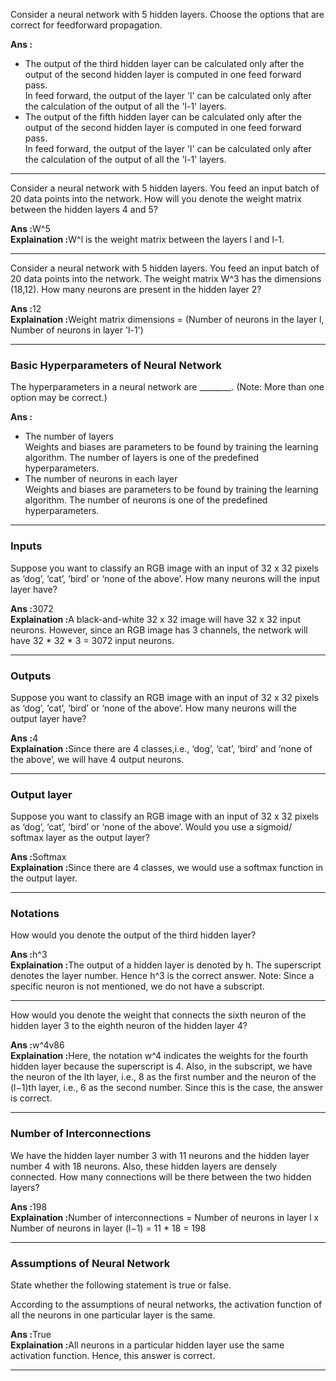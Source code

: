 <p>Consider a neural network with 5 hidden layers. Choose the options that are correct for feedforward propagation.</p>
<b>Ans :</b>
<ul>
<li>The output of the third hidden layer can be calculated only after the output of the second hidden layer is computed in one feed forward pass.<br>
In feed forward, the output of the layer 'l' can be calculated only after the calculation of the output of all the 'l-1' layers.
<li>The output of the fifth hidden layer can be calculated only after the output of the second hidden layer is computed in one feed forward pass.<br>
In feed forward, the output of the layer 'l' can be calculated only after the calculation of the output of all the 'l-1' layers.
</ul>
<hr>

<p>Consider a neural network with 5 hidden layers. You feed an input batch of 20 data points into the network. How will you denote the weight matrix between the hidden layers 4 and 5?</p>
<b>Ans :</b>W^5<br>
<b>Explaination :</b>W^l is the weight matrix between the layers l and l-1.
<hr>

<p>Consider a neural network with 5 hidden layers. You feed an input batch of 20 data points into the network. The weight matrix W^3 has the dimensions (18,12). How many neurons are present in the hidden layer 2?</p>
<b>Ans :</b>12<br>
<b>Explaination :</b>Weight matrix dimensions = (Number of neurons in the layer l, Number of neurons in layer 'l-1')
<hr>

<h3>Basic Hyperparameters of Neural Network</h3>
<p>The hyperparameters in a neural network are ________. (Note: More than one option may be correct.)</p>
<b>Ans :</b>
<ul>
<li>The number of layers<br>
Weights and biases are parameters to be found by training the learning algorithm. The number of layers is one of the predefined hyperparameters.
<li>The number of neurons in each layer<br>
Weights and biases are parameters to be found by training the learning algorithm. The number of neurons is one of the predefined hyperparameters.
</ul>
<hr>

<h3>Inputs</h3>
<p>Suppose you want to classify an RGB image with an input of 32 x 32 pixels as ‘dog’, ‘cat’, ‘bird’ or ‘none of the above’. How many neurons will the input layer have?</p>
<b>Ans :</b>3072<br>
<b>Explaination :</b>A black-and-white 32 x 32 image will have 32 x 32 input neurons. However, since an RGB image has 3 channels, the network will have 32 * 32 * 3 = 3072 input neurons.
<hr>

<h3>Outputs</h3>
<p>Suppose you want to classify an RGB image with an input of 32 x 32 pixels as ‘dog’, ‘cat’, ‘bird’ or ‘none of the above’. How many neurons will the output layer have?</p>
<b>Ans :</b>4<br>
<b>Explaination :</b>Since there are 4 classes,i.e., ‘dog’, ‘cat’, ‘bird’ and ‘none of the above’, we will have 4 output neurons.
<hr>

<h3>Output layer</h3>
<p>Suppose you want to classify an RGB image with an input of 32 x 32 pixels as ‘dog’, ‘cat’, ‘bird’ or ‘none of the above’. Would you use a sigmoid/ softmax layer as the output layer?</p>
<b>Ans :</b>Softmax<br>
<b>Explaination :</b>Since there are 4 classes, we would use a softmax function in the output layer.
<hr>

<h3>Notations</h3>
<p>How would you denote the output of the third hidden layer?</p>
<b>Ans :</b>h^3<br>
<b>Explaination :</b>The output of a hidden layer is denoted by h. The superscript denotes the layer number. Hence h^3 is the correct answer. Note: Since a specific neuron is not mentioned, we do not have a subscript.
<hr>

<p>How would you denote the weight that connects the sixth neuron of the hidden layer 3 to the eighth neuron of the hidden layer 4?</p>
<b>Ans :</b>w^4v86<br>
<b>Explaination :</b>Here, the notation w^4
 indicates the weights for the fourth hidden layer because the superscript is 4. Also, in the subscript, we have the neuron of the 
lth layer, i.e., 8 as the first number and the neuron of the (l−1)th layer, i.e., 6 as the second number. Since this is the case, the answer is correct.
<hr>

<h3>Number of Interconnections</h3>
<p>We have the hidden layer number 3 with 11 neurons and the hidden layer number 4 with 18 neurons. Also, these hidden layers are densely connected. How many connections will be there between the two hidden layers?</p>
<b>Ans :</b>198<br>
<b>Explaination :</b>Number of interconnections = Number of neurons in layer l x Number of neurons in layer (l−1)
                                                                   = 11 * 18 = 198
<hr>

<h3>Assumptions of Neural Network</h3>
<p>State whether the following statement is true or false.<br>

According to the assumptions of neural networks, the activation function of all the neurons in one particular layer is the same.</p>
<b>Ans :</b>True<br>
<b>Explaination :</b>All neurons in a particular hidden layer use the same activation function. Hence, this answer is correct.
<hr>
